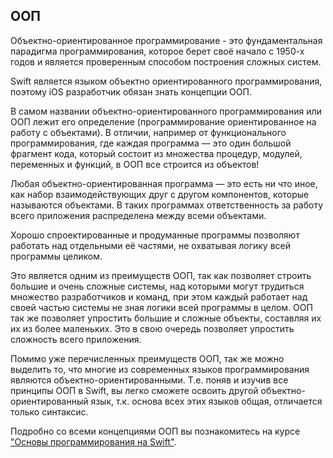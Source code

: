 ## ООП

Объектно-ориентированное программирование - это фундаментальная парадигма программирования, которое берет своё начало с 1950-х годов и является проверенным способом построения сложных систем.

Swift является языком объектно ориентированного программирования, поэтому iOS разработчик обязан знать концепции ООП.

В самом названии объектно-ориентированного программирования или ООП лежит его определение (программирование ориентированное на работу с объектами). В отличии, например от функционального программирования, где каждая программа — это один большой фрагмент кода, который состоит из множества процедур, модулей, переменных и функций, в ООП все строится из объектов! 

Любая объектно-ориентированная программа — это есть ни что иное, как набор взаимодействующих друг с другом компонентов, которые называются объектами. В таких программах ответственность  за работу всего приложения распределена между всеми объектами. 

Хорошо спроектированные и продуманные программы позволяют работать над отдельными её частями, не охватывая логику всей программы целиком. 

Это является одним из преимуществ ООП, так как позволяет строить большие и очень сложные системы, над которыми могут трудиться множество разработчиков и команд, при этом каждый работает над своей частью системы не зная логики всей программы в целом.
ООП так же позволяет упростить большие и сложные объекты, составляя их их из более маленьких. Это в свою очередь позволяет упростить сложность всего приложения. 

Помимо уже перечисленных преимуществ ООП, так же можно выделить то, что многие из современных языков программирования являются объектно-ориентированными. Т.е. поняв и изучив все принципы ООП в Swift, вы легко сможете освоить другой объектно-ориентированный язык, т.к. основа всех этих языков общая, отличается только синтаксис. 

Подробно со всеми концепциями ООП вы познакомитесь на курсе ["Основы программирования на Swift"][1].

[1]:	https://learnmetoo.info/courses/osnovy-swift
